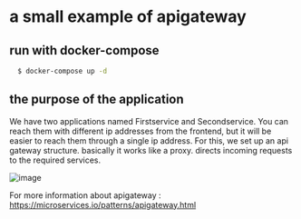 # a small example of apigateway


## run with docker-compose
```bash
  $ docker-compose up -d
```

## the purpose of the application
We have two applications named Firstservice and Secondservice. You can reach them with different ip addresses from the frontend, but it will be easier to reach them through a single ip address.
For this, we set up an api gateway structure. basically it works like a proxy. directs incoming requests to the required services.

![image](https://user-images.githubusercontent.com/64152397/172058645-908b86aa-2c12-4ee7-bee0-30e0e7c4cb9d.png)

For more information about apigateway : https://microservices.io/patterns/apigateway.html
